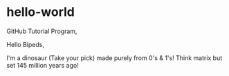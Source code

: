 # hello-world
GitHub Tutorial Program,

Hello Bipeds,

I'm a dinosaur (Take your pick) made purely from 0's & 1's! Think matrix but set 145 million years ago! 

